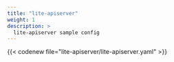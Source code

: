 ```yaml
---
title: "lite-apiserver"
weight: 1
description: >
  lite-apiserver sample config
---
```


{{< codenew file="lite-apiserver/lite-apiserver.yaml" >}}
